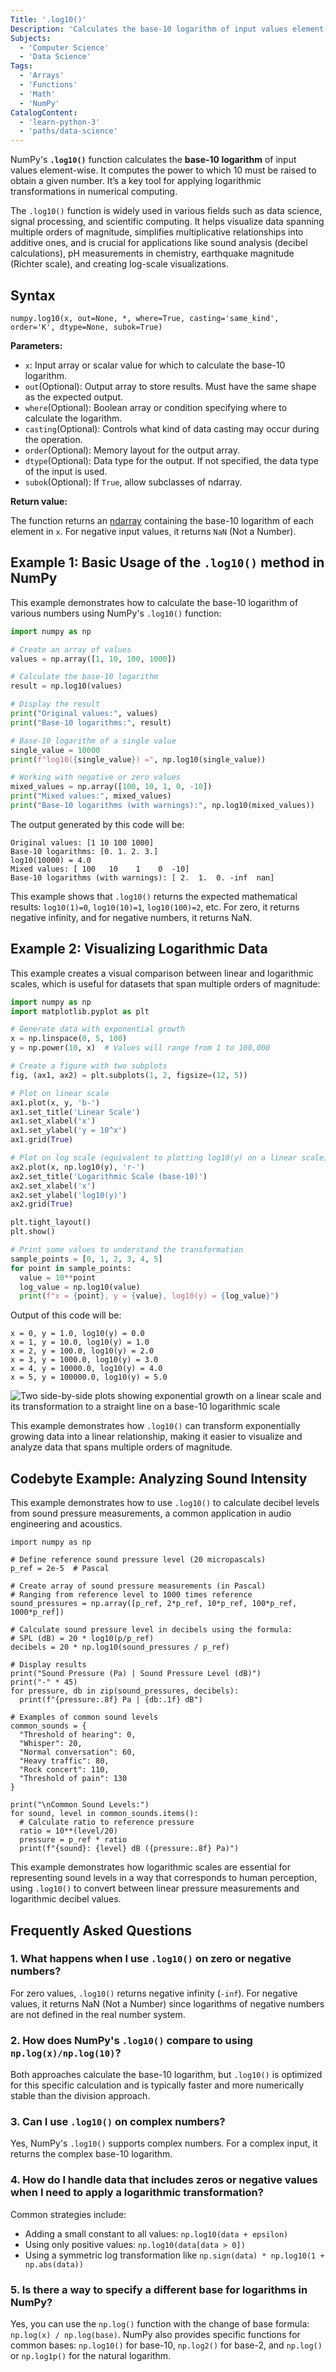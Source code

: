 ```yaml
---
Title: '.log10()'
Description: 'Calculates the base-10 logarithm of input values element-wise.'
Subjects:
  - 'Computer Science'
  - 'Data Science'
Tags:
  - 'Arrays'
  - 'Functions'
  - 'Math'
  - 'NumPy'
CatalogContent:
  - 'learn-python-3'
  - 'paths/data-science'
---
```


NumPy's **`.log10()`** function calculates the **base-10 logarithm** of input values element-wise. It computes the power to which 10 must be raised to obtain a given number. It’s a key tool for applying logarithmic transformations in numerical computing.

The `.log10()` function is widely used in various fields such as data science, signal processing, and scientific computing. It helps visualize data spanning multiple orders of magnitude, simplifies multiplicative relationships into additive ones, and is crucial for applications like sound analysis (decibel calculations), pH measurements in chemistry, earthquake magnitude (Richter scale), and creating log-scale visualizations.

## Syntax

```pseudo
numpy.log10(x, out=None, *, where=True, casting='same_kind', order='K', dtype=None, subok=True)
```

**Parameters:**

- `x`: Input array or scalar value for which to calculate the base-10 logarithm.
- `out`(Optional): Output array to store results. Must have the same shape as the expected output.
- `where`(Optional): Boolean array or condition specifying where to calculate the logarithm.
- `casting`(Optional): Controls what kind of data casting may occur during the operation.
- `order`(Optional): Memory layout for the output array.
- `dtype`(Optional): Data type for the output. If not specified, the data type of the input is used.
- `subok`(Optional): If `True`, allow subclasses of ndarray.

**Return value:**

The function returns an [ndarray](https://www.codecademy.com/resources/docs/numpy/ndarray) containing the base-10 logarithm of each element in `x`. For negative input values, it returns `NaN` (Not a Number).

## Example 1: Basic Usage of the `.log10()` method in NumPy

This example demonstrates how to calculate the base-10 logarithm of various numbers using NumPy's `.log10()` function:

```py
import numpy as np

# Create an array of values
values = np.array([1, 10, 100, 1000])

# Calculate the base-10 logarithm
result = np.log10(values)

# Display the result
print("Original values:", values)
print("Base-10 logarithms:", result)

# Base-10 logarithm of a single value
single_value = 10000
print(f"log10({single_value}) =", np.log10(single_value))

# Working with negative or zero values
mixed_values = np.array([100, 10, 1, 0, -10])
print("Mixed values:", mixed_values)
print("Base-10 logarithms (with warnings):", np.log10(mixed_values))
```

The output generated by this code will be:

```shell
Original values: [1 10 100 1000]
Base-10 logarithms: [0. 1. 2. 3.]
log10(10000) = 4.0
Mixed values: [ 100   10    1    0  -10]
Base-10 logarithms (with warnings): [ 2.  1.  0. -inf  nan]
```

This example shows that `.log10()` returns the expected mathematical results: `log10(1)=0`, `log10(10)=1`, `log10(100)=2`, etc. For zero, it returns negative infinity, and for negative numbers, it returns NaN.

## Example 2: Visualizing Logarithmic Data

This example creates a visual comparison between linear and logarithmic scales, which is useful for datasets that span multiple orders of magnitude:

```py
import numpy as np
import matplotlib.pyplot as plt

# Generate data with exponential growth
x = np.linspace(0, 5, 100)
y = np.power(10, x)  # Values will range from 1 to 100,000

# Create a figure with two subplots
fig, (ax1, ax2) = plt.subplots(1, 2, figsize=(12, 5))

# Plot on linear scale
ax1.plot(x, y, 'b-')
ax1.set_title('Linear Scale')
ax1.set_xlabel('x')
ax1.set_ylabel('y = 10^x')
ax1.grid(True)

# Plot on log scale (equivalent to plotting log10(y) on a linear scale)
ax2.plot(x, np.log10(y), 'r-')
ax2.set_title('Logarithmic Scale (base-10)')
ax2.set_xlabel('x')
ax2.set_ylabel('log10(y)')
ax2.grid(True)

plt.tight_layout()
plt.show()

# Print some values to understand the transformation
sample_points = [0, 1, 2, 3, 4, 5]
for point in sample_points:
  value = 10**point
  log_value = np.log10(value)
  print(f"x = {point}, y = {value}, log10(y) = {log_value}")
```

Output of this code will be:

```shell
x = 0, y = 1.0, log10(y) = 0.0
x = 1, y = 10.0, log10(y) = 1.0
x = 2, y = 100.0, log10(y) = 2.0
x = 3, y = 1000.0, log10(y) = 3.0
x = 4, y = 10000.0, log10(y) = 4.0
x = 5, y = 100000.0, log10(y) = 5.0
```

![Two side-by-side plots showing exponential growth on a linear scale and its transformation to a straight line on a base-10 logarithmic scale](https://raw.githubusercontent.com/Codecademy/docs/main/media/numpy_log10.png)

This example demonstrates how `.log10()` can transform exponentially growing data into a linear relationship, making it easier to visualize and analyze data that spans multiple orders of magnitude.

## Codebyte Example: Analyzing Sound Intensity

This example demonstrates how to use `.log10()` to calculate decibel levels from sound pressure measurements, a common application in audio engineering and acoustics.

```codebyte/python
import numpy as np

# Define reference sound pressure level (20 micropascals)
p_ref = 2e-5  # Pascal

# Create array of sound pressure measurements (in Pascal)
# Ranging from reference level to 1000 times reference
sound_pressures = np.array([p_ref, 2*p_ref, 10*p_ref, 100*p_ref, 1000*p_ref])

# Calculate sound pressure level in decibels using the formula:
# SPL (dB) = 20 * log10(p/p_ref)
decibels = 20 * np.log10(sound_pressures / p_ref)

# Display results
print("Sound Pressure (Pa) | Sound Pressure Level (dB)")
print("-" * 45)
for pressure, db in zip(sound_pressures, decibels):
  print(f"{pressure:.8f} Pa | {db:.1f} dB")

# Examples of common sound levels
common_sounds = {
  "Threshold of hearing": 0,
  "Whisper": 20,
  "Normal conversation": 60,
  "Heavy traffic": 80,
  "Rock concert": 110,
  "Threshold of pain": 130
}

print("\nCommon Sound Levels:")
for sound, level in common_sounds.items():
  # Calculate ratio to reference pressure
  ratio = 10**(level/20)
  pressure = p_ref * ratio
  print(f"{sound}: {level} dB ({pressure:.8f} Pa)")
```

This example demonstrates how logarithmic scales are essential for representing sound levels in a way that corresponds to human perception, using `.log10()` to convert between linear pressure measurements and logarithmic decibel values.

## Frequently Asked Questions

### 1. What happens when I use `.log10()` on zero or negative numbers?

For zero values, `.log10()` returns negative infinity (`-inf`). For negative values, it returns NaN (Not a Number) since logarithms of negative numbers are not defined in the real number system.

### 2. How does NumPy's `.log10()` compare to using `np.log(x)/np.log(10)`?

Both approaches calculate the base-10 logarithm, but `.log10()` is optimized for this specific calculation and is typically faster and more numerically stable than the division approach.

### 3. Can I use `.log10()` on complex numbers?

Yes, NumPy's `.log10()` supports complex numbers. For a complex input, it returns the complex base-10 logarithm.

### 4. How do I handle data that includes zeros or negative values when I need to apply a logarithmic transformation?

Common strategies include:

- Adding a small constant to all values: `np.log10(data + epsilon)`
- Using only positive values: `np.log10(data[data > 0])`
- Using a symmetric log transformation like `np.sign(data) * np.log10(1 + np.abs(data))`

### 5. Is there a way to specify a different base for logarithms in NumPy?

Yes, you can use the `np.log()` function with the change of base formula: `np.log(x) / np.log(base)`. NumPy also provides specific functions for common bases: `np.log10()` for base-10, `np.log2()` for base-2, and `np.log()` or `np.log1p()` for the natural logarithm.
